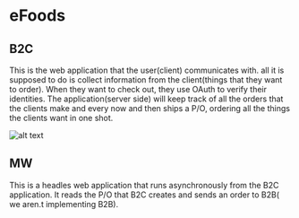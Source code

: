 # eFoods

## B2C
This is the web application that the user(client) communicates with. all it is supposed to do is collect information from the client(things that they want to order). When they want to check out, they use OAuth to verify their identities. The application(server side) will keep track of all the orders that the clients make and every now and then ships a P/O, ordering all the things the clients want in one shot.

![alt text](https://imgur.com/pO7KAkD)

## MW
This is a headles web application that runs asynchronously from the B2C application. It reads the P/O that B2C creates and sends an order to B2B( we aren.t implementing B2B).
